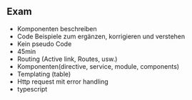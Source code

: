 ## Exam
* Komponenten beschreiben
* Code Beispiele zum ergänzen, korrigieren und verstehen
* Kein pseudo Code
* 45min
* Routing (Active link, Routes, usw.)
* Komponenten(directive, service, module, components)
* Templating (table)
* Http request mit error handling
* typescript
 
